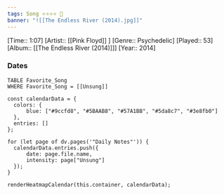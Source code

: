 ```yaml
---
tags: Song ⭐⭐⭐⭐ 💛
banner: "![[The Endless River (2014).jpg]]"
---
```

[Time:: 1:07]
[Artist:: [[Pink Floyd]] ]
[Genre:: Psychedelic]
[Played:: 53]
[Album:: [[The Endless River (2014)]]]
[Year:: 2014]
### Dates
````dataview
TABLE Favorite_Song
WHERE Favorite_Song = [[Unsung]]
````

  ```dataviewjs
const calendarData = { 
	colors: { 
		blue: ["#9ccfd8", "#5BAAB8", "#57A1BB", "#5da8c7", "#3e8fb0"] 
	}, 
	entries: [] 
}; 

for (let page of dv.pages('"Daily Notes"')) { 
	calendarData.entries.push({ 
		date: page.file.name, 
		intensity: page["Unsung"]
	}); 
} 

renderHeatmapCalendar(this.container, calendarData);
```
